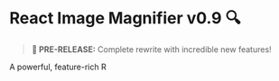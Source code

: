 # React Image Magnifier v0.9 🔍

> **🚀 PRE-RELEASE:** Complete rewrite with incredible new features!

A powerful, feature-rich R